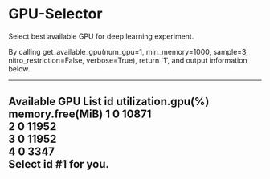 # GPU-Selector
Select best available GPU for deep learning experiment. 

By calling get_available_gpu(num_gpu=1, min_memory=1000, sample=3, nitro_restriction=False, verbose=True), 
return '1', and output information below.

---------------------------------------
Available GPU List
id	utilization.gpu(%)	memory.free(MiB)
1 	0                 	10871           
2 	0                 	11952           
3 	0                 	11952           
4 	0                 	3347            
Select id #1 for you.
---------------------------------------
